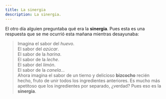 ```yaml
---
title: La sinergia
description: La sinergia.
---
```


El otro día alguien preguntaba qué era la **sinergia**. Pues esta es una respuesta que se me ocurrió esta mañana mientras desayunaba:

> Imagina el sabor del _huevo_.  
> El sabor del _azúcar_.  
> El sabor de la _harina_.  
> El sabor de la _leche_.  
> El sabor del _limón_.  
> El sabor de la _canela_...  
> Ahora imagina el sabor de un tierno y delicioso **bizcocho** recién hecho, fruto de unir todos los ingredientes anteriores. Es mucho más apetitoso que los ingredientes por separado, ¿verdad? Pues eso es la **sinergia**.
